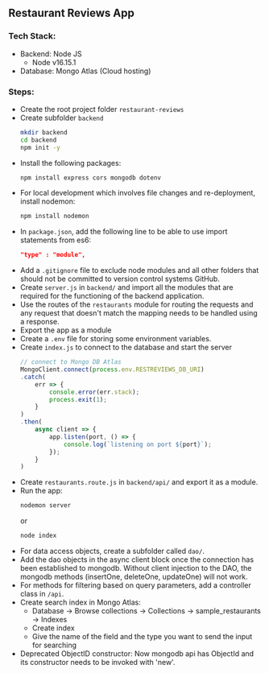 ## Restaurant Reviews App

### Tech Stack:
* Backend: Node JS
    * Node v16.15.1
* Database: Mongo Atlas (Cloud hosting)

### Steps:
* Create the root project folder `restaurant-reviews`
* Create subfolder `backend`
    ```sh
    mkdir backend
    cd backend
    npm init -y
    ```
* Install the following packages:
    ```sh
    npm install express cors mongodb dotenv
    ```
* For local development which involves file changes and re-deployment, install nodemon:
    ```sh
    npm install nodemon
    ```
* In `package.json`, add the following line to be able to use import statements from es6:
    ```json
    "type" : "module",
    ```
* Add a `.gitignore` file to exclude node modules and all other folders that should not be committed to version control systems GitHub.
* Create `server.js` in `backend/` and import all the modules that are required for the functioning of the backend application.
* Use the routes of the `restaurants` module for routing the requests and any request that doesn't match the mapping needs to be handled using a response.
* Export the app as a module
* Create a `.env` file for storing some environment variables.
* Create `index.js` to connect to the database and start the server
    ```js
    // connect to Mongo DB Atlas
    MongoClient.connect(process.env.RESTREVIEWS_DB_URI)
    .catch(
        err => {
            console.error(err.stack);
            process.exit(1);
        }
    )
    .then(
        async client => {
            app.listen(port, () => {
                console.log(`listening on port ${port}`);
            });
        }
    )
    ```
* Create `restaurants.route.js` in `backend/api/` and export it as a module.
* Run the app:
    ```sh
    nodemon server
    ```
    or
    ```sh
    node index
    ```
* For data access objects, create a subfolder called `dao/`.
* Add the dao objects in the async client block once the connection has been established to mongodb. Without client injection to the DAO, the mongodb methods (insertOne, deleteOne, updateOne) will not work.
* For methods for filtering based on query parameters, add a controller class in `/api`.
* Create search index in Mongo Atlas:
    - Database -> Browse collections -> Collections -> sample_restaurants -> Indexes
    - Create index
    - Give the name of the field and the type you want to send the input for searching
* Deprecated ObjectID constructor: Now mongodb api has ObjectId and its constructor needs to be invoked with 'new'.